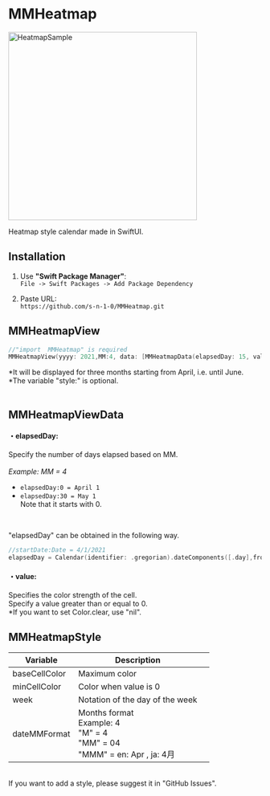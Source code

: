 # MMHeatmap
<img width="375" alt="HeatmapSample" src="https://user-images.githubusercontent.com/72431055/115141826-5572b580-a079-11eb-822b-4e05cf9273ca.png">

Heatmap style calendar made in SwiftUI.
## Installation
1. Use **"Swift Package Manager"**:  
`File -> Swift Packages -> Add Package Dependency`  
  
2. Paste URL:  
`https://github.com/s-n-1-0/MMHeatmap.git`


## MMHeatmapView

```swift
//"import  MMHeatmap" is required
MMHeatmapView(yyyy: 2021,MM:4, data: [MMHeatmapData(elapsedDay: 15, value: 10)], range: 3,style: MMHeatmapStyle(baseCellColor: UIColor.systemIndigo))
```
*It will be displayed for three months starting from April, i.e. until June.  
*The variable "style:" is optional.  
<br>
## MMHeatmapViewData
#### ・**elapsedDay:**  
Specify the number of days elapsed based on MM.  
<br>
*Example: MM = 4*   
* `elapsedDay:0 = April 1`  
* `elapsedDay:30 = May 1`  
Note that it starts with 0.  
<br>

"elapsedDay" can be obtained in the following way.
```swift
//startDate:Date = 4/1/2021
elapsedDay = Calendar(identifier: .gregorian).dateComponents([.day],from:startDate,to:date).day
```

#### ・**value:**
Specifies the color strength of the cell.  
Specify a value greater than or equal to 0.  
*If you want to set Color.clear, use "nil".

## MMHeatmapStyle
| Variable  |Description                                                                |     | 
| ------------- | ------------------------------------------------------------------------------ | --- | 
| baseCellColor | Maximum color                                                                  |     | 
| minCellColor  | Color when value is 0                                                          |     | 
| week          | Notation of the day of the week                                                |     | 
| dateMMFormat  | Months format<br>Example: 4<br>"M" = 4<br>"MM" = 04<br>"MMM" = en: Apr , ja: 4月 |     | 
<br>
If you want to add a style, please suggest it in "GitHub Issues".
